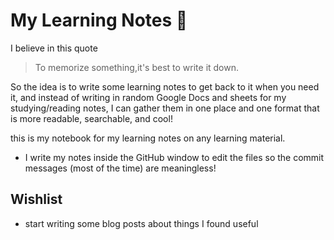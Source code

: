 # My Learning Notes :orange_book: 

I believe in this quote
> To memorize something,it's best to write it down.

So the idea is to write some learning notes to get back to it when you need it, and instead of writing in random Google Docs and sheets for my studying/reading notes, I can gather them in one place and one format that is more readable, searchable, and cool!

this is my notebook for my learning notes on any learning material.

* I write my notes inside the GitHub window to edit the files so the commit messages (most of the time) are meaningless!

## Wishlist
- start writing some blog posts about things I found useful